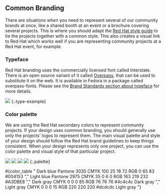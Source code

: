 ## Common Branding

There are situations when you need to represent several of our community brands at once, like a shared booth at an event or a brochure covering several projects. This is where you should adapt the [Red Hat style guide](http://brand.redhat.com) to tie the projects together with a common style. This also creates a visual link to Red Hat which works well if you are representing community projects at a Red Hat event, for example.

### Typeface

Red Hat branding uses the commercially licensed font called Interstate. There is an open source variant of it called [Overpass](http://overpassfont.org), that can be used to substitute it on the web. It is available in Fedora in a package called overpass-fonts.  Please see the [Brand Standards section about typeface](http://brand.redhat.com/elements/typography/) for more details.

![](/images/branding/type-overpass.png)
{:.type-example}

### Color palette

We are using the Red Hat secondary colors to represent community projects. If your design uses common branding, you should generally use only the projects’ logos to represent them. The main visual palette and style of your design should follow the Red Hat brand guidelines to keep things consistent. When your design represents only one project, you can use the color palette and visual style of that particular project.

![](/images/branding/color-darkblue.png)
![](/images/branding/color-lightblue.png)
![](/images/branding/color-darkgray.png)
![](/images/branding/color-lightgray.png)
{:.palette}

#{color_table "
  Dark blue
  Pantone 3035
  CMYK 100 25 18 72
  RGB 0 65 83
  #004153
","
  Light blue
  Pantone 2975
  CMYK 35 0 6 0
  RGB 163 219 232
  #A3DBE8
","
  Dark gray
  CMYK 0 0 0 85
  RGB 76 76 76
  #4c4c4c
  Dark gray
","
  Light gray
  CMYK 0 0 0 15
  RGB 220 220 220
  #dcdcdc
  Light gray
"}
